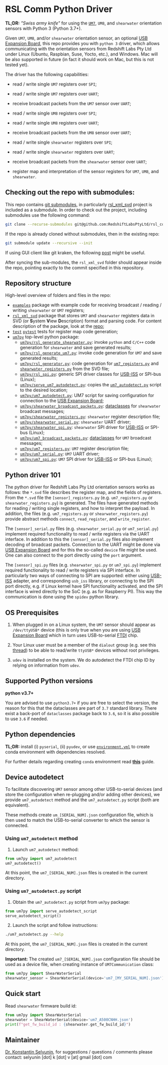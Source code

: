# RSL Comm Python Driver

**TL;DR:** *"Swiss army knife"* for using 
the [`UM7`](https://redshiftlabs.com.au/product/um7-orientation-sensor/), `UM8`,
and  `shearwater` orientation sensors with Python 3 (Python 3.7+).


Given `UM7`, `UM8`, and/or `shearwater` orientation sensor,
an optional 
[USB Expansion Board](https://redshiftlabs.com.au/product/usb-expansion-board/), 
this repo provides you with `python 3` driver,
which allows communicating with the orientation sensors
from Redshift Labs Pty Ltd under Linux
(Ubuntu, Raspbian, Suse, Yocto, etc.), and
Windows. 
Mac will be also supported in future (in fact it should work on Mac, 
but this is not tested yet).

The driver has the following capabilities: 

* read / write single `UM7` registers over `SPI`;

* read / write single `UM7` registers over `UART`;

* receive broadcast packets from the `UM7` sensor over `UART`;

* read / write single `UM8` registers over `SPI`;

* read / write single `UM8` registers over `UART`;

* receive broadcast packets from the `UM8` sensor over `UART`;

* read / write single `shearwater` registers over `SPI`;

* read / write single `shearwater` registers over `UART`;

* receive broadcast packets from the `shearwater` sensor over `UART`;

* register map and interpretation of the sensor registers for `UM7`, `UM8`, and `shearwater`.

## Checking out the repo with submodules:

This repo contains 
[git submodules](https://git-scm.com/book/en/v2/Git-Tools-Submodules),
in particularly [rsl_xml_svd](https://github.com/RedshiftLabsPtyLtd/rsl_xml_svd)
project is included as a submodule. In order to check out the project, including
submodules use the following command:

```sh
git clone --recurse-submodules git@github.com:RedshiftLabsPtyLtd/rsl_comm_py.git
```

If the repo is already cloned without submodules, then in the existing repo:

```sh
git submodule update --recursive --init
```

If using GUI client like git kraken, the following
[post](https://support.gitkraken.com/working-with-repositories/submodules/)
might be useful.

After syncing the sub-modules, the `rsl_xml_svd` folder should appear inside
the repo, pointing exactly to the commit specified in this repository.


## Repository structure

High-level overview of folders and files in the repo:

* [`examples`](rsl_comm_py/examples) package with example code for receiving broadcast / reading / writing `shearwater` or `UM7` registers;
* [`rsl_xml_svd`](./rsl_xml_svd) package that stores `UM7` and `shearwater` registers data in SVD (or **S**ystem **V**iew **D**escription) format and parsing code. For content description of the package, look at the [repo](https://bitbucket.org/kselyunin/rsl_xml_svd/src/master/);
* [`test`](./test)  [`pytest`](https://docs.pytest.org/en/latest/) tests for register map code generation;
* [`um7py`](./um7py) top-level python package:
    * [`um7py/rsl_generate_shearwater.py`](./um7py/rsl_generate_shearwater.py): invoke `python` and `C/C++` code generation for `shearwater` and save generated results;
    * [`um7py/rsl_generate_um7.py`](./um7py/rsl_generate_um7.py): invoke code generation for `UM7` and save generated results;
    * [`um7py/rsl_generator.py`](./um7py/rsl_generator.py): code generation for [`um7_registers.py`](./um7py/um7_registers.py) and [`shearwater_registers.py`](./um7py/shearwater_registers.py) from the SVD file;
    * [`um7py/rsl_spi.py`](./um7py/rsl_spi.py): generic SPI driver classes for [USB-ISS](https://www.robot-electronics.co.uk/htm/usb_iss_tech.htm) or SPI-bus (Linux);
    * [`um7py/serve_um7_autodetect.py`](./um7py/serve_um7_autodetect.py): copies the [`um7_autodetect.py`](./um7py/um7_autodetect.py) script to the desired location;
    * [`um7py/um7_autodetect.py`](./um7py/um7_autodetect.py): UM7 script for saving configuration for connection to the [USB Expansion Board](https://redshiftlabs.com.au/product/usb-expansion-board/);  
    * [`um7py/shearwater_broadcast_packets.py`](./um7py/shearwater_broadcast_packets.py): [dataclasses](https://docs.python.org/3/library/dataclasses.html) for `shearwater` broadcast messages;
    * [`um7py/shearwater_registers.py`](./um7py/shearwater_registers.py): `shearwater` register description file;
    * [`um7py/shearwater_serial.py`](./um7py/shearwater_serial.py): `shearwater` UART driver;
    * [`um7py/shearwater_spi.py`](./um7py/shearwater_spi.py): `shearwater` SPI driver for [USB-ISS](https://www.robot-electronics.co.uk/htm/usb_iss_tech.htm) or SPI-bus (Linux);
    * [`um7py/um7_broadcast_packets.py`](./um7py/um7_broadcast_packets.py): [dataclasses](https://docs.python.org/3/library/dataclasses.html) for `UM7` broadcast messages;
    * [`um7py/um7_registers.py`](./um7py/um7_registers.py): `UM7` register description file;
    * [`um7py/um7_serial.py`](./um7py/um7_serial.py): `UM7` UART driver;
    * [`um7py/um7_spi.py`](./um7py/um7_spi.py): `UM7` SPI driver for [USB-ISS](https://www.robot-electronics.co.uk/htm/usb_iss_tech.htm) or SPI-bus (Linux);

## Python driver 101

The python driver for Redshift Labs Pty Ltd orientation sensors works as follows:
the `*.svd` file describes the register map, and the fields of registers.
From the `*.svd` file the `[sensor]_registers.py`
(e.g. `um7_registers.py` or `shearwater_registers.py`) is generated.
The files have generated methods for reading / writing single registers, 
and how to interpret the payload. In addition, the files
(e.g. `um7_registers.py` or `shearwater_registers.py`) provide
abstract methods `connect`, `read_register`, and `write_register`.

The `[sensor]_serial.py` files (e.g. `shearwater_serial.py` or `um7_serial.py`)
implement required functionality to read / write registers via the UART interface.
In addition to this the `[sensor]_serial.py` files also implement decoding of broadcast packets.
Connection to the UART might be done via 
[USB Expansion Board](https://redshiftlabs.com.au/product/usb-expansion-board/)
and for this the so-called `device` file might be used.
One can also connect to the port directly using the `port` argument.

The `[sensor]_spi.py` files (e.g. `shearwater_spi.py` or `um7_spi.py`)
implement required functionality to read / write registers via SPI interface.
In particularly two ways of connecting to SPI are supported:
either using [USB-ISS](https://www.robot-electronics.co.uk/htm/usb_iss_tech.htm)
adapter, and corresponding `usb_iss` library, or 
connecting to the SPI port directly, e.g. if Linux kernel have SPI functionality
activated, and the SPI interface is wired directly to the SoC (e.g. as for Raspberry PI).
This way the communication is done using the `spidev` python library.


## OS Prerequisites

1. When plugged in on a Linux system, 
the `UM7` sensor should appear 
as `/dev/ttyUSB*` device 
(this is only true when you are using
[USB Expansion Board](https://www.redshiftlabs.com.au/sensors/usb-expansion-board)
which in turn uses USB-to-serial [FTDI](https://www.ftdichip.com/)
chip.

2. Your Linux user must be a member of the
`dialout` group 
(e.g. see this [thread](https://unix.stackexchange.com/questions/14354/read-write-to-a-serial-port-without-root))
to be able to read/write `ttyUSB*` devices 
without root privileges.

3. `udev` is installed on the system.
We do autodetect the FTDI chip ID by relying on information from
`udev`.


## Supported Python versions

**python v3.7+**

You are advised to use `python3.7+` if you are free to select the version,
the reason for this that the dataclasses are part of `3.7` standard library.
There exist a back-port of `dataclasses` package back to `3.6`, so it is also possible
to use `3.6` if needed.

## Python dependencies

**TL;DR:** install 
(i) `pyserial`, 
(ii) `pyudev`,
or use 
[`environment.yml`](./environment.yml)
to create conda environment
with dependencies resolved.

For further details regarding creating `conda` environment 
read [**this**](./CONDA_HOWTO.md) guide.

## Device autodetect

To facilitate discovering `UM7` sensor among other
USB-to-serial devices (and store the configuration when 
re-plugging and/or adding other devices), we provide `um7_autodetect` method
and the `um7_autodetect.py` script (both are equivalent).

These methods create `um_[SERIAL_NUM].json` configuration file,
which is then used to match the USB-to-serial converter to which
the sensor is connected.

### Using `um7_autodetect` method

1. Launch `um7_autodetect` method:

```python
from um7py import um7_autodetect
um7_autodetect()
``` 

At this point, the `um7_[SERIAL_NUM].json` files is created 
in the current directory.

### Using `um7_autodetect.py` script

1. Obtain the `um7_autodetect.py` script from `um7py` package:

```python
from um7py import serve_autodetect_script
serve_autodetect_script()
``` 

2. Launch the script and follow instructions:

```sh
./um7_autodetect.py --help
```

At this point, the `um7_[SERIAL_NUM].json` files is created 
in the current directory.

**Important:** The created `um7_[SERIAL_NUM].json` configuration file 
should be used as a device file, when creating instance of
`UM7Communication` class:

```python
from um7py import ShearWaterSerial
shearwater_sensor = ShearWaterSerial(device='um7_[MY_SERIAL_NUM].json')
``` 


## Quick start

Read `shearwater` firmware build id:

```python
from um7py import ShearWaterSerial
shearwater = ShearWaterSerial(device='um7_A500CNHH.json')
print(f"get_fw_build_id : {shearwater.get_fw_build_id}")
```


## Maintainer

[Dr. Konstantin Selyunin](http://selyunin.com/), for
suggestions / questions / comments please contact: selyunin [dot] k [dot] v [at] gmail [dot] com
